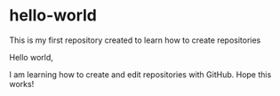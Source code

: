 # hello-world
This is my first repository created to learn how to create repositories

Hello world,

I am learning how to create and edit repositories with GitHub. Hope this works!

